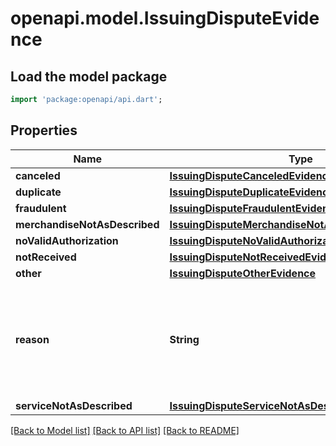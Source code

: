 # openapi.model.IssuingDisputeEvidence

## Load the model package
```dart
import 'package:openapi/api.dart';
```

## Properties
Name | Type | Description | Notes
------------ | ------------- | ------------- | -------------
**canceled** | [**IssuingDisputeCanceledEvidence**](IssuingDisputeCanceledEvidence.md) |  | [optional] 
**duplicate** | [**IssuingDisputeDuplicateEvidence**](IssuingDisputeDuplicateEvidence.md) |  | [optional] 
**fraudulent** | [**IssuingDisputeFraudulentEvidence**](IssuingDisputeFraudulentEvidence.md) |  | [optional] 
**merchandiseNotAsDescribed** | [**IssuingDisputeMerchandiseNotAsDescribedEvidence**](IssuingDisputeMerchandiseNotAsDescribedEvidence.md) |  | [optional] 
**noValidAuthorization** | [**IssuingDisputeNoValidAuthorizationEvidence**](IssuingDisputeNoValidAuthorizationEvidence.md) |  | [optional] 
**notReceived** | [**IssuingDisputeNotReceivedEvidence**](IssuingDisputeNotReceivedEvidence.md) |  | [optional] 
**other** | [**IssuingDisputeOtherEvidence**](IssuingDisputeOtherEvidence.md) |  | [optional] 
**reason** | **String** | The reason for filing the dispute. Its value will match the field containing the evidence. | 
**serviceNotAsDescribed** | [**IssuingDisputeServiceNotAsDescribedEvidence**](IssuingDisputeServiceNotAsDescribedEvidence.md) |  | [optional] 

[[Back to Model list]](../README.md#documentation-for-models) [[Back to API list]](../README.md#documentation-for-api-endpoints) [[Back to README]](../README.md)


